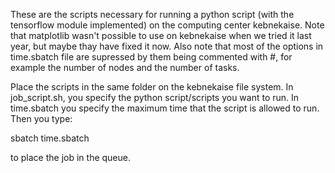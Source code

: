 These are the scripts necessary for running a python script (with the tensorflow module implemented) on the computing center
kebnekaise. Note that matplotlib wasn't possible to use on kebnekaise when we tried it last year, but maybe thay have fixed it now.
Also note that most of the options in time.sbatch file are supressed by them being commented with #, for example the number of
nodes and the number of tasks.

Place the scripts in the same folder on the kebnekaise file system. In job_script.sh, you specify the python script/scripts you
want to run. In time.sbatch you specify the maximum time that the script is allowed to run. Then you type:

sbatch time.sbatch

to place the job in the queue.
